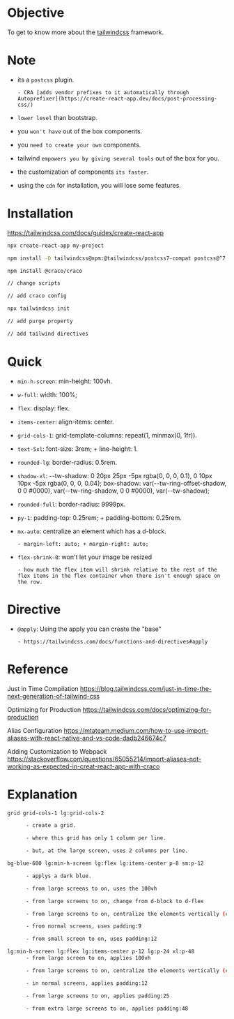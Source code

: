 # Objective

To get to know more about the [tailwindcss](https://tailwindcss.com/) framework.

# Note

- its a `postcss` plugin.

      - CRA [adds vendor prefixes to it automatically through Autoprefixer](https://create-react-app.dev/docs/post-processing-css/) 

- `lower level` than bootstrap.

- you `won't have` out of the box components.

- you `need to create your own` components.

- tailwind `empowers you by giving several tools` out of the box for you.

- the customization of components `its faster`.

- using the `cdn` for installation, you will lose some features.

# Installation

https://tailwindcss.com/docs/guides/create-react-app

```bash
npx create-react-app my-project

npm install -D tailwindcss@npm:@tailwindcss/postcss7-compat postcss@^7 autoprefixer@^9

npm install @craco/craco

// change scripts

// add craco config

npx tailwindcss init

// add purge property

// add tailwind directives
```

# Quick

- `min-h-screen`: min-height: 100vh.

- `w-full`: width: 100%;

- `flex`: display: flex.

- `items-center`: align-items: center.

- `grid-cols-1`: grid-template-columns: repeat(1, minmax(0, 1fr)).

- `text-5xl`: font-size: 3rem; + line-height: 1.

- `rounded-lg`: border-radius: 0.5rem.

- `shadow-xl`: --tw-shadow: 0 20px 25px -5px rgba(0, 0, 0, 0.1), 0 10px 10px -5px rgba(0, 0, 0, 0.04); box-shadow: var(--tw-ring-offset-shadow, 0 0 #0000), var(--tw-ring-shadow, 0 0 #0000), var(--tw-shadow);

- `rounded-full`: border-radius: 9999px.

- `py-1`: padding-top: 0.25rem; + padding-bottom: 0.25rem.

- `mx-auto`: centralize an element which has a d-block.

      - margin-left: auto; + margin-right: auto;

- `flex-shrink-0`: won't let your image be resized

      - how much the flex item will shrink relative to the rest of the flex items in the flex container when there isn't enough space on the row.

# Directive

- `@apply`: Using the apply you can create the "base"
      
      - https://tailwindcss.com/docs/functions-and-directives#apply


# Reference

Just in Time Compilation
https://blog.tailwindcss.com/just-in-time-the-next-generation-of-tailwind-css

Optimizing for Production
https://tailwindcss.com/docs/optimizing-for-production

Alias Configuration
https://mtateam.medium.com/how-to-use-import-aliases-with-react-native-and-vs-code-dadb246674c7

Adding Customization to Webpack
https://stackoverflow.com/questions/65055214/import-aliases-not-working-as-expected-in-creat-react-app-with-craco

# Explanation

```bash
grid grid-cols-1 lg:grid-cols-2 

      - create a grid.

      - where this grid has only 1 column per line.

      - but, at the large screen, uses 2 columns per line.
```

```bash
bg-blue-600 lg:min-h-screen lg:flex lg:items-center p-8 sm:p-12

      - applys a dark blue.

      - from large screens to on, uses the 100vh

      - from large screens to on, change from d-block to d-flex

      - from large screens to on, centralize the elements vertically (cross axis)

      - from normal screens, uses padding:9

      - from small screen to on, uses padding:12
```

```sh
lg:min-h-screen lg:flex lg:items-center p-12 lg:p-24 xl:p-48
      - from large screen to on, applies 100vh

      - from large screens to on, centralize the elements vertically (cross axis)

      - in normal screens, applies padding:12

      - from large screens to on, applies padding:25

      - from extra large screens to on, applies padding:48
```